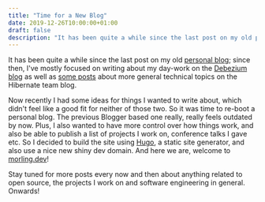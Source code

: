 ```yaml
---
title: "Time for a New Blog"
date: 2019-12-26T10:00:00+01:00
draft: false
description: "It has been quite a while since the last post on my old personal blog; since then, I’ve mostly focused on writing about my day-work on the Debezium blog as well as some posts about more general technical topics on the Hibernate team blog. Now recently I had some ideas for things I wanted to write about..."
---
```


It has been quite a while since the last post on my old [personal blog](http://musingsofaprogrammingaddict.blogspot.com/);
since then, I've mostly focused on writing about my day-work on the [Debezium blog](https://debezium.io/blog/) as well as [some posts](https://in.relation.to/gunnar-morling/) about more general technical topics on the Hibernate team blog.

Now recently I had some ideas for things I wanted to write about, which didn't feel like a good fit for neither of those two.
So it was time to re-boot a personal blog.
The previous Blogger based one really, really feels outdated by now.
Plus, I also wanted to have more control over how things work, and also be able to publish a list of projects I work on, conference talks I gave etc.
So I decided to build the site using [Hugo](https://gohugo.io/), a static site generator, and also use a nice new shiny dev domain.
And here we are, welcome to [morling.dev](/)!

Stay tuned for more posts every now and then about anything related to open source, the projects I work on and software engineering in general.
Onwards!
